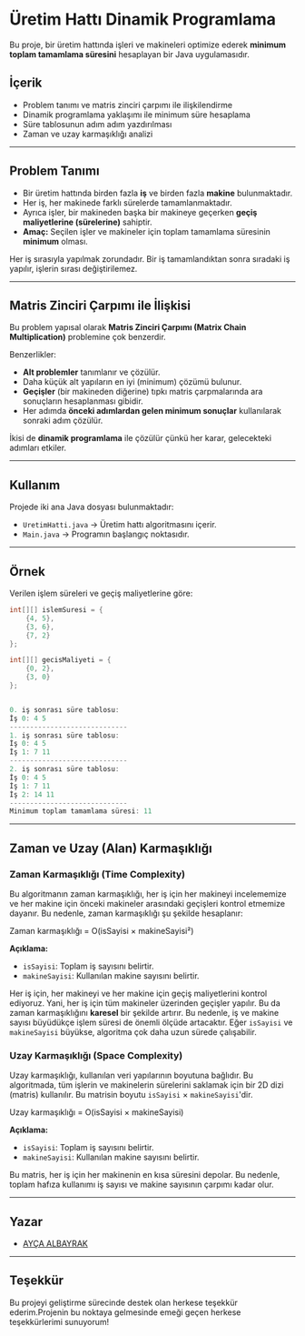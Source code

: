 # Üretim Hattı Dinamik Programlama

Bu proje, bir üretim hattında işleri ve makineleri optimize ederek **minimum toplam tamamlama süresini** hesaplayan bir Java uygulamasıdır.

## İçerik
- Problem tanımı ve matris zinciri çarpımı ile ilişkilendirme
- Dinamik programlama yaklaşımı ile minimum süre hesaplama
- Süre tablosunun adım adım yazdırılması
- Zaman ve uzay karmaşıklığı analizi

---

## Problem Tanımı

- Bir üretim hattında birden fazla **iş** ve birden fazla **makine** bulunmaktadır.
- Her iş, her makinede farklı sürelerde tamamlanmaktadır.
- Ayrıca işler, bir makineden başka bir makineye geçerken **geçiş maliyetlerine (sürelerine)** sahiptir.
- **Amaç:** Seçilen işler ve makineler için toplam tamamlama süresinin **minimum** olması.

Her iş sırasıyla yapılmak zorundadır. Bir iş tamamlandıktan sonra sıradaki iş yapılır, işlerin sırası değiştirilemez.

---

## Matris Zinciri Çarpımı ile İlişkisi

Bu problem yapısal olarak **Matris Zinciri Çarpımı (Matrix Chain Multiplication)** problemine çok benzerdir.

Benzerlikler:
- **Alt problemler** tanımlanır ve çözülür.
- Daha küçük alt yapıların en iyi (minimum) çözümü bulunur.
- **Geçişler** (bir makineden diğerine) tıpkı matris çarpmalarında ara sonuçların hesaplanması gibidir.
- Her adımda **önceki adımlardan gelen minimum sonuçlar** kullanılarak sonraki adım çözülür.

İkisi de **dinamik programlama** ile çözülür çünkü her karar, gelecekteki adımları etkiler.

---

## Kullanım

Projede iki ana Java dosyası bulunmaktadır:
- `UretimHatti.java` → Üretim hattı algoritmasını içerir.
- `Main.java` → Programın başlangıç noktasıdır.

---

## Örnek

Verilen işlem süreleri ve geçiş maliyetlerine göre:

```java
int[][] islemSuresi = {
    {4, 5},
    {3, 6},
    {7, 2}
};

int[][] gecisMaliyeti = {
    {0, 2},
    {3, 0}
};


0. iş sonrası süre tablosu:
İş 0: 4 5 
-----------------------------
1. iş sonrası süre tablosu:
İş 0: 4 5 
İş 1: 7 11 
-----------------------------
2. iş sonrası süre tablosu:
İş 0: 4 5 
İş 1: 7 11 
İş 2: 14 11 
-----------------------------
Minimum toplam tamamlama süresi: 11
```
---


## Zaman ve Uzay (Alan) Karmaşıklığı

### Zaman Karmaşıklığı (Time Complexity)

Bu algoritmanın zaman karmaşıklığı, her iş için her makineyi incelememize ve her makine için önceki makineler arasındaki geçişleri kontrol etmemize dayanır. Bu nedenle, zaman karmaşıklığı şu şekilde hesaplanır:

Zaman karmaşıklığı = O(isSayisi × makineSayisi²)

**Açıklama:**
- `isSayisi`: Toplam iş sayısını belirtir.
- `makineSayisi`: Kullanılan makine sayısını belirtir.

Her iş için, her makineyi ve her makine için geçiş maliyetlerini kontrol ediyoruz. Yani, her iş için tüm makineler üzerinden geçişler yapılır. Bu da zaman karmaşıklığını **karesel** bir şekilde artırır. Bu nedenle, iş ve makine sayısı büyüdükçe işlem süresi de önemli ölçüde artacaktır. Eğer `isSayisi` ve `makineSayisi` büyükse, algoritma çok daha uzun sürede çalışabilir.

### Uzay Karmaşıklığı (Space Complexity)

Uzay karmaşıklığı, kullanılan veri yapılarının boyutuna bağlıdır. Bu algoritmada, tüm işlerin ve makinelerin sürelerini saklamak için bir 2D dizi (matris) kullanılır. Bu matrisin boyutu `isSayisi` × `makineSayisi`'dir.

Uzay karmaşıklığı = O(isSayisi × makineSayisi)

**Açıklama:**
- `isSayisi`: Toplam iş sayısını belirtir.
- `makineSayisi`: Kullanılan makine sayısını belirtir.

Bu matris, her iş için her makinenin en kısa süresini depolar. Bu nedenle, toplam hafıza kullanımı iş sayısı ve makine sayısının çarpımı kadar olur.

---

## Yazar

- [AYÇA ALBAYRAK](https://github.com/aycaalbayrak)

---

## Teşekkür

Bu projeyi geliştirme sürecinde destek olan herkese teşekkür ederim.Projenin bu noktaya gelmesinde emeği geçen herkese teşekkürlerimi sunuyorum!

